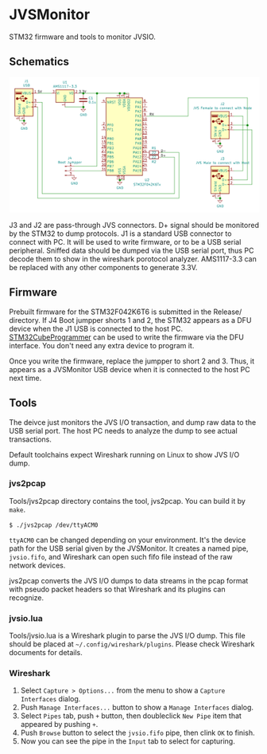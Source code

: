 # JVSMonitor
STM32 firmware and tools to monitor JVSIO.

## Schematics
![Schematics](schematics.png)

J3 and J2 are pass-through JVS connectors. D+ signal should be monitored by the STM32 to dump protocols.
J1 is a standard USB connector to connect with PC. It will be used to write firmware, or to be a USB serial peripheral.
Sniffed data should be dumped via the USB serial port, thus PC decode them to show in the wireshark porotocol analyzer.
AMS1117-3.3 can be replaced with any other components to generate 3.3V.

## Firmware
Prebuilt firmware for the STM32F042K6T6 is submitted in the Release/ directory.
If J4 Boot jumpper shorts 1 and 2, the STM32 appears as a DFU device when the J1 USB is connected to the host PC.
[STM32CubeProgrammer](https://www.st.com/en/development-tools/stm32cubeprog.html) can be used to write the firmware via the DFU interface.
You don't need any extra device to program it.

Once you write the firmware, replace the jumpper to short 2 and 3. Thus, it appears as a JVSMonitor USB device when it is connected to the host PC next time.

## Tools
The deivce just monitors the JVS I/O transaction, and dump raw data to the USB serial port.
The host PC needs to analyze the dump to see actual transactions.

Default toolchains expect Wireshark running on Linux to show JVS I/O dump.

### jvs2pcap
Tools/jvs2pcap directory contains the tool, jvs2pcap. You can build it by ```make```.

```shell
$ ./jvs2pcap /dev/ttyACM0
```

```ttyACM0``` can be changed depending on your environment. It's the device path for the USB serial given by the JVSMonitor. It creates a named pipe, ```jvsio.fifo```, and Wireshark can open such fifo file instead of the raw network devices.

jvs2pcap converts the JVS I/O dumps to data streams in the pcap format with pseudo packet headers so that Wireshark and its plugins can recognize.

### jvsio.lua
Tools/jvsio.lua is a Wireshark plugin to parse the JVS I/O dump. This file should be placed at ```~/.config/wireshark/plugins```. Please check Wireshark documents for details.

### Wireshark
1. Select ```Capture > Options...``` from the menu to show a ```Capture Interfaces``` dialog.
2. Push ```Manage Interfaces...``` button to show a ```Manage Interfaces``` dialog.
3. Select ```Pipes``` tab, push ```+``` button, then doubleclick ```New Pipe``` item that appeared by pushing ```+```.
4. Push ```Browse``` button to select the ```jvsio.fifo``` pipe, then clink ```OK``` to finish.
5. Now you can see the pipe in the ```Input``` tab to select for capturing.
